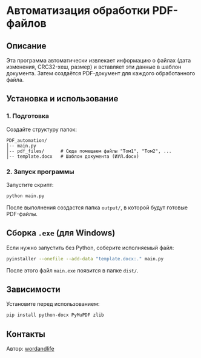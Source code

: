 # Автоматизация обработки PDF-файлов

## Описание
Эта программа автоматически извлекает информацию о файлах (дата изменения, CRC32-хеш, размер) и вставляет эти данные в шаблон документа. Затем создаётся PDF-документ для каждого обработанного файла.

## Установка и использование

### 1. Подготовка
Создайте структуру папок:
```
PDF_automation/
│-- main.py
│-- pdf_files/      # Сюда помещаем файлы "Том1", "Том2", ...
│-- template.docx   # Шаблон документа (ИУЛ.docx)
```

### 2. Запуск программы
Запустите скрипт:
```sh
python main.py
```

После выполнения создастся папка `output/`, в которой будут готовые PDF-файлы.

## Сборка `.exe` (для Windows)
Если нужно запустить без Python, соберите исполняемый файл:
```sh
pyinstaller --onefile --add-data "template.docx:." main.py
```
После этого файл `main.exe` появится в папке `dist/`.

## Зависимости
Установите перед использованием:
```sh
pip install python-docx PyMuPDF zlib
```

## Контакты
Автор: [wordandlife](https://github.com/worldandlife)
